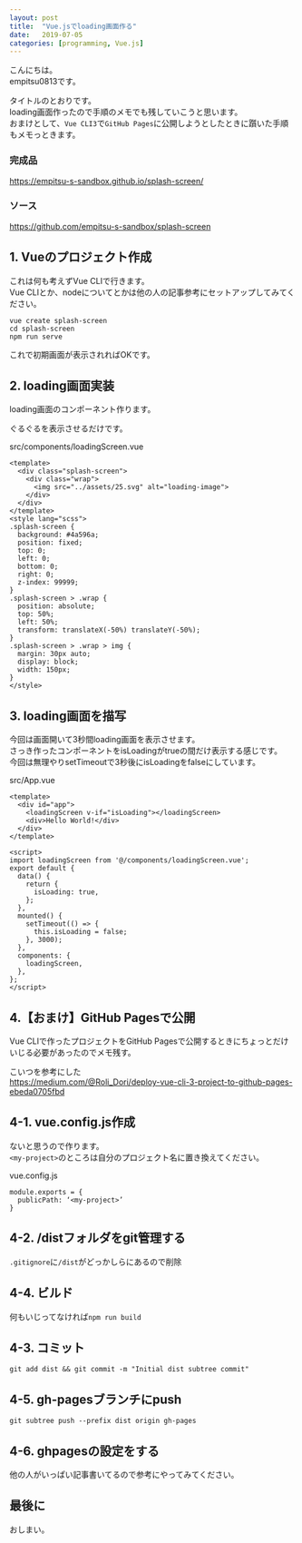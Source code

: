```yaml
---
layout: post
title:  "Vue.jsでloading画面作る"
date:   2019-07-05
categories: [programming, Vue.js]
---
```

こんにちは。  
empitsu0813です。  

タイトルのとおりです。  
loading画面作ったので手順のメモでも残していこうと思います。  
おまけとして、`Vue CLI3`で`GitHub Pages`に公開しようとしたときに躓いた手順もメモっときます。

### 完成品
https://empitsu-s-sandbox.github.io/splash-screen/

### ソース
https://github.com/empitsu-s-sandbox/splash-screen

## 1. Vueのプロジェクト作成

これは何も考えずVue CLIで行きます。  
Vue CLIとか、nodeについてとかは他の人の記事参考にセットアップしてみてください。

```
vue create splash-screen
cd splash-screen
npm run serve
```

これで初期画面が表示されればOKです。  

## 2. loading画面実装

loading画面のコンポーネント作ります。  

ぐるぐるを表示させるだけです。

src/components/loadingScreen.vue  
```
<template>
  <div class="splash-screen">
    <div class="wrap">
      <img src="../assets/25.svg" alt="loading-image">
    </div>
  </div>
</template>
<style lang="scss">
.splash-screen {
  background: #4a596a;
  position: fixed;
  top: 0;
  left: 0;
  bottom: 0;
  right: 0;
  z-index: 99999;
}
.splash-screen > .wrap {
  position: absolute;
  top: 50%;
  left: 50%;
  transform: translateX(-50%) translateY(-50%);
}
.splash-screen > .wrap > img {
  margin: 30px auto;
  display: block;
  width: 150px;
}
</style>
```

## 3. loading画面を描写

今回は画面開いて3秒間loading画面を表示させます。  
さっき作ったコンポーネントをisLoadingがtrueの間だけ表示する感じです。  
今回は無理やりsetTimeoutで3秒後にisLoadingをfalseにしています。  

src/App.vue
```
<template>
  <div id="app">
    <loadingScreen v-if="isLoading"></loadingScreen>
    <div>Hello World!</div>
  </div>
</template>

<script>
import loadingScreen from '@/components/loadingScreen.vue';
export default {
  data() {
    return {
      isLoading: true,
    };
  },
  mounted() {
    setTimeout(() => {
      this.isLoading = false;
    }, 3000);
  },
  components: {
    loadingScreen,
  },
};
</script>
```

## 4.【おまけ】GitHub Pagesで公開

Vue CLIで作ったプロジェクトをGitHub Pagesで公開するときにちょっとだけいじる必要があったのでメモ残す。

こいつを参考にした  
https://medium.com/@Roli_Dori/deploy-vue-cli-3-project-to-github-pages-ebeda0705fbd

## 4-1. vue.config.js作成

ないと思うので作ります。  
`<my-project>`のところは自分のプロジェクト名に置き換えてください。

vue.config.js
```
module.exports = {
  publicPath: ‘<my-project>’
} 
```

## 4-2. /distフォルダをgit管理する

`.gitignore`に`/dist`がどっかしらにあるので削除

## 4-4. ビルド

何もいじってなければ`npm run build`

## 4-3. コミット

```
git add dist && git commit -m "Initial dist subtree commit"

```


## 4-5. gh-pagesブランチにpush

```
git subtree push --prefix dist origin gh-pages
```

## 4-6. ghpagesの設定をする

他の人がいっぱい記事書いてるので参考にやってみてください。


## 最後に

おしまい。